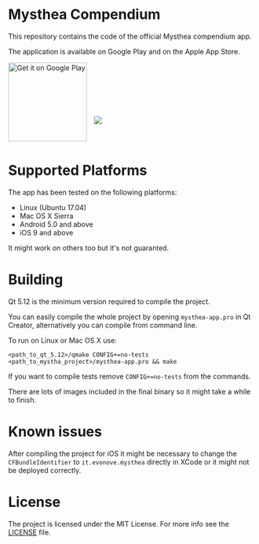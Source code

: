 # Mysthea Compendium

This repository contains the code of the official Mysthea compendium app.

The application is available on Google Play and on the Apple App Store.

<a href='https://play.google.com/store/apps/details?id=it.evonove.mysthea'><img width=160px alt='Get it on Google Play' src='https://play.google.com/intl/en_us/badges/images/generic/en_badge_web_generic.png'/></a>
<a href="https://itunes.apple.com/us/app/mysthea/id1335553961?mt=8" style="display:inline-block;margin:11px;overflow:hidden;width:135px;height:40px;"><img src="https://linkmaker.itunes.apple.com/en-us/badge-lrg.svg?releaseDate=2019-01-30&kind=iossoftware&bubble=ios_apps"/></a>

# Supported Platforms

The app has been tested on the following platforms:

* Linux (Ubuntu 17.04)
* Mac OS X Sierra
* Android 5.0 and above
* iOS 9 and above

It might work on others too but it's not guaranted.

# Building

Qt 5.12 is the minimum version required to compile the project.

You can easily compile the whole project by opening `mysthea-app.pro` in Qt Creator, alternatively you can compile from command line.

To run on Linux or Mac OS X use:

    <path_to_qt_5.12>/qmake CONFIG+=no-tests <path_to_mystha_project>/mysthea-app.pro && make

If you want to compile tests remove `CONFIG+=no-tests` from the commands.


There are lots of images included in the final binary so it might take a while to finish.

# Known issues

After compiling the project for iOS it might be necessary to change the `CFBundleIdentifier` to `it.evonove.mysthea` directly in XCode or it might not be deployed correctly.

# License

The project is licensed under the MIT License. For more info see the [LICENSE](./LICENSE) file.
